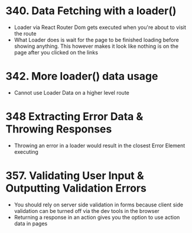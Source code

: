 # 340. Data Fetching with a loader()

-   Loader via React Router Dom gets executed when you're about to visit the route
-   What Loader does is wait for the page to be finished loading before showing anything. This however makes it look like nothing is on the page after you clicked on the links

# 342. More loader() data usage

-   Cannot use Loader Data on a higher level route

# 348 Extracting Error Data & Throwing Responses

-   Throwing an error in a loader would result in the closest Error Element executing

# 357. Validating User Input & Outputting Validation Errors

-   You should rely on server side validation in forms because client side validation can be turned off via the dev tools in the browser
-   Returning a response in an action gives you the option to use action data in pages
